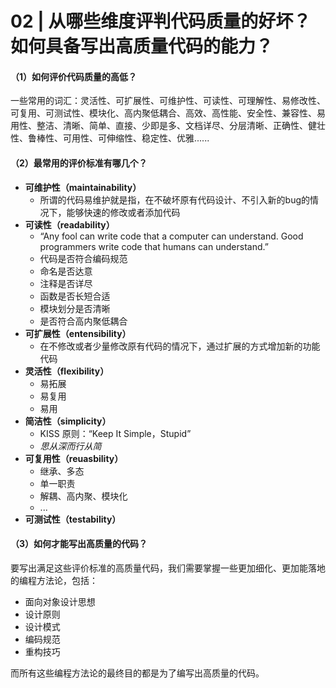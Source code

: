 # 02 | 从哪些维度评判代码质量的好坏？如何具备写出高质量代码的能力？



#### （1）如何评价代码质量的高低？

一些常用的词汇：灵活性、可扩展性、可维护性、可读性、可理解性、易修改性、可复用、可测试性、模块化、高内聚低耦合、高效、高性能、安全性、兼容性、易用性、整洁、清晰、简单、直接、少即是多、文档详尽、分层清晰、正确性、健壮性、鲁棒性、可用性、可伸缩性、稳定性、优雅......

#### （2）最常用的评价标准有哪几个？

- **可维护性（maintainability）**
  - 所谓的代码易维护就是指，在不破坏原有代码设计、不引入新的bug的情况下，能够快速的修改或者添加代码
- **可读性（readability）**
  - “Any fool can write code that a computer can understand. Good programmers write code that humans can understand.”
  - 代码是否符合编码规范
  - 命名是否达意
  - 注释是否详尽
  - 函数是否长短合适
  - 模块划分是否清晰
  - 是否符合高内聚低耦合
- **可扩展性（entensibility）**
  - 在不修改或者少量修改原有代码的情况下，通过扩展的方式增加新的功能代码
- **灵活性（flexibility）**
  - 易拓展
  - 易复用
  - 易用
- **简洁性（simplicity）**
  - KISS 原则：“Keep It Simple，Stupid”
  - *思从深而行从简*
- **可复用性（reuasbility）**
  - 继承、多态
  - 单一职责
  - 解耦、高内聚、模块化
  - ...
- **可测试性（testability）**



#### （3）如何才能写出高质量的代码？

要写出满足这些评价标准的高质量代码，我们需要掌握一些更加细化、更加能落地的编程方法论，包括：

- 面向对象设计思想
- 设计原则
- 设计模式
- 编码规范
- 重构技巧

而所有这些编程方法论的最终目的都是为了编写出高质量的代码。

